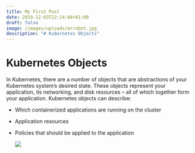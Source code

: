 ```yaml
---
title: My First Post
date: 2019-12-03T22:14:04+01:00
draft: false
image: /images/uploads/mrrobot.jpg
description: "# Kubernetes Objects"
---
```

# Kubernetes Objects

In Kubernetes, there are a number of objects that are abstractions of your Kubernetes system’s desired state. These objects represent your application, its networking, and disk resources – all of which together form your application. Kubernetes objects can describe:

* Which containerized applications are running on the cluster
* Application resources
* Policies that should be applied to the application

  ![](/images/uploads/mrrobot.jpg)